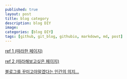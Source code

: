 ```yaml
---
published: true
layout: post
title: blog category
description: blog DIY
image:
categories: [blog DIY]
tags: [github, git_blog, githubio, markdown, md, post]
---
```


[ref 1 (따라한 페이지)](https://devyurim.github.io/development%20environment/github%20blog/2018/08/07/blog-6.html) <br>

[ref 2 (따라해보고싶은 페이지)](https://ansohxxn.github.io/blog/category/) <br>

[블로그를 꾸미고야말겠다는 인간의 의지...](https://devinlife.com/howto%20github%20pages/category-tag/) <br>